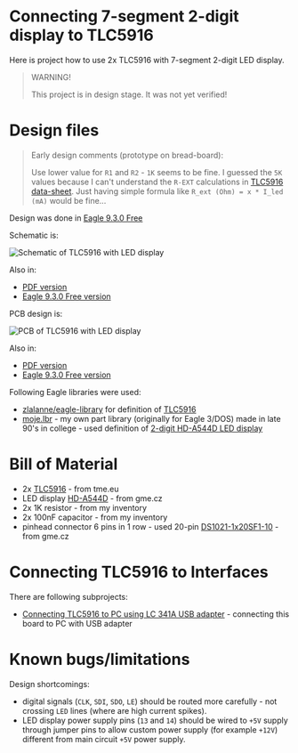 # Connecting 7-segment 2-digit display to TLC5916

Here is project how to use 2x TLC5916 with 7-segment 2-digit
LED display.

> WARNING!
>
> This project is in design stage. It was not yet verified!

# Design files

> Early design comments (prototype on bread-board):
>
> Use lower value for `R1` and `R2` - `1K` seems to be fine.
> I guessed the `5K` values because
> I can't understand the `R-EXT` calculations
> in [TLC5916 data-sheet][TLC5916]. Just having simple formula
> like `R_ext (Ohm) = x * I_led (mA)` would be fine...


Design was done in [Eagle 9.3.0 Free][Eagle 9.3.0 Free]

Schematic is:

![Schematic of TLC5916 with LED display](https://github.com/hpaluch/tlc5916-two-digit-display/blob/master/Eagle/tlc5916-2seg-schematic.png?raw=true) 

Also in:
* [PDF version][Schematic PDF]
* [Eagle 9.3.0 Free version][Schematic Eagle]

PCB design is:


![PCB of TLC5916 with LED display](https://github.com/hpaluch/tlc5916-two-digit-display/blob/master/Eagle/tlc5916-2seg-pcb.png?raw=true) 

Also in:
* [PDF version][PCB PDF]
* [Eagle 9.3.0 Free version][PCB Eagle]


Following Eagle libraries were used:

* [zlalanne/eagle-library][zlalanne/eagle-library] for
  definition of [TLC5916][TLC5916]
* [moje.lbr][moje.lbr] - my own part library (originally for Eagle 3/DOS)
  made in late 90's in college - 
  used definition of [2-digit HD-A544D LED display][HD-A544D]


# Bill of Material

* 2x [TLC5916][TLC5916 - tme.eu] - from tme.eu
* LED display [HD-A544D][HD-A544D] - from gme.cz
* 2x 1K resistor - from my inventory
* 2x 100nF capacitor - from my inventory
* pinhead connector 6 pins in 1 row - used
  20-pin [DS1021-1x20SF1-10][DS1021-1x20SF1-10] - from gme.cz


# Connecting TLC5916 to Interfaces

There are following subprojects:
* [Connecting TLC5916 to PC using LC 341A USB adapter][Connecting TLC5916 to PC using LC 341A USB adapter] - connecting
  this board to PC with USB adapter

# Known bugs/limitations

Design shortcomings:
* digital signals (`CLK`, `SDI`, `SDO`, `LE`) should be routed more
  carefully - not crossing `LED` lines (where are high current spikes).
* LED display power supply pins (`13` and `14`) should be
  wired  to `+5V` supply through jumper pins
  to allow custom power supply (for example `+12V`) different
  from main circuit `+5V` power supply.

[DS1021-1x20SF1-10]: https://www.gme.cz/oboustranny-kolik-s1g20-2-54mm-v-13-80mm
[TLC5916 - tme.eu]: https://www.tme.eu/en/details/tlc5916in/led-drivers/texas-instruments/
[Connecting TLC5916 to PC using LC 341A USB adapter]: https://github.com/hpaluch/tlc5916-two-digit-display/tree/master/ch341-tlc5916
[HD-A544D]: https://www.gme.cz/led-display-14-2mm-red-hd-a544d
[moje.lbr]: https://github.com/hpaluch/tlc5916-two-digit-display/blob/master/Eagle/moje.lbr?raw=true
[TLC5916]: http://www.ti.com/lit/ds/slvs695d/slvs695d.pdf
[zlalanne/eagle-library]: https://github.com/zlalanne/eagle-library/blob/master/lbr/zlalanne.lbr
[PCB Eagle]: https://github.com/hpaluch/tlc5916-two-digit-display/blob/master/Eagle/tlc5916-2seg.brd?raw=true
[PCB PDF]: https://github.com/hpaluch/tlc5916-two-digit-display/blob/master/Eagle/tlc5916-2seg-pcb.pdf?raw=true
[Schematic Eagle]: https://github.com/hpaluch/tlc5916-two-digit-display/blob/master/Eagle/tlc5916-2seg.sch?raw=true
[Schematic PDF]: https://github.com/hpaluch/tlc5916-two-digit-display/blob/master/Eagle/tlc5916-2seg-sch.pdf?raw=true
[Eagle 9.3.0 Free]: https://www.autodesk.com/products/eagle/free-download

